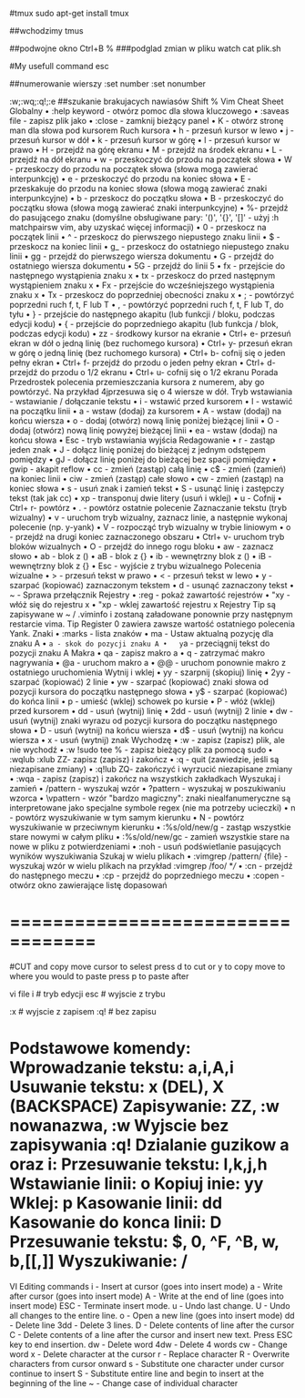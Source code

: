 #tmux
sudo apt-get install tmux

##wchodzimy
tmus

##podwojne okno
Ctrl+B
%
###podglad zmian w pliku
watch cat plik.sh

#My usefull command
esc

##numerowanie wierszy
:set number
:set nonumber

:w;:wq;:q!;:e
##szukanie brakujacych nawiasów
Shift %
Vim Cheat Sheet
Globalny
•	:help keyword - otwórz pomoc dla słowa kluczowego
•	:saveas file - zapisz plik jako
•	:close - zamknij bieżący panel
•	K - otwórz stronę man dla słowa pod kursorem
Ruch kursora
•	h - przesuń kursor w lewo
•	j - przesuń kursor w dół
•	k - przesuń kursor w górę
•	l - przesuń kursor w prawo
•	H - przejdź na górę ekranu
•	M - przejdź na środek ekranu
•	L - przejdź na dół ekranu
•	w - przeskoczyć do przodu na początek słowa
•	W - przeskoczy do przodu na początek słowa (słowa mogą zawierać interpunkcję)
•	e - przeskoczyć do przodu na koniec słowa
•	E - przeskakuje do przodu na koniec słowa (słowa mogą zawierać znaki interpunkcyjne)
•	b - przeskocz do początku słowa
•	B - przeskoczyć do początku słowa (słowa mogą zawierać znaki interpunkcyjne)
•	%- przejdź do pasującego znaku (domyślne obsługiwane pary: '()', '{}', '[]' - użyj :h matchpairsw vim, aby uzyskać więcej informacji)
•	0 - przeskocz na początek linii
•	^ - przeskocz do pierwszego niepustego znaku linii
•	$ - przeskocz na koniec linii
•	g_ - przeskocz do ostatniego niepustego znaku linii
•	gg - przejdź do pierwszego wiersza dokumentu
•	G - przejdź do ostatniego wiersza dokumentu
•	5G - przejdź do linii 5
•	fx - przejście do następnego wystąpienia znaku x
•	tx - przeskocz do przed następnym wystąpieniem znaku x
•	Fx - przejście do wcześniejszego wystąpienia znaku x
•	Tx - przeskocz do poprzedniej obecności znaku x
•	; - powtórzyć poprzedni ruch f, t, F lub T
•	, - powtórzyć poprzedni ruch f, t, F lub T, do tyłu
•	} - przejście do następnego akapitu (lub funkcji / bloku, podczas edycji kodu)
•	{ - przejście do poprzedniego akapitu (lub funkcja / blok, podczas edycji kodu)
•	zz - środkowy kursor na ekranie
•	Ctrl+ e- przesuń ekran w dół o jedną linię (bez ruchomego kursora)
•	Ctrl+ y- przesuń ekran w górę o jedną linię (bez ruchomego kursora)
•	Ctrl+ b- cofnij się o jeden pełny ekran
•	Ctrl+ f- przejdź do przodu o jeden pełny ekran
•	Ctrl+ d- przejdź do przodu o 1/2 ekranu
•	Ctrl+ u- cofnij się o 1/2 ekranu
Porada Przedrostek polecenia przemieszczania kursora z numerem, aby go powtórzyć. Na przykład 4jprzesuwa się o 4 wiersze w dół.
Tryb wstawiania - wstawianie / dołączanie tekstu
•	i - wstawić przed kursorem
•	I - wstawić na początku linii
•	a - wstaw (dodaj) za kursorem
•	A - wstaw (dodaj) na końcu wiersza
•	o - dodaj (otwórz) nową linię poniżej bieżącej linii
•	O - dodaj (otwórz) nową linię powyżej bieżącej linii
•	ea - wstaw (dodaj) na końcu słowa
•	Esc - tryb wstawiania wyjścia
Redagowanie
•	r - zastąp jeden znak
•	J - dołącz linię poniżej do bieżącej z jednym odstępem pomiędzy
•	gJ - dołącz linię poniżej do bieżącej bez spacji pomiędzy
•	gwip - akapit reflow
•	cc - zmień (zastąp) całą linię
•	c$ - zmień (zamień) na koniec linii
•	ciw - zmień (zastąp) całe słowo
•	cw - zmień (zastąp) na koniec słowa
•	s - usuń znak i zamień tekst
•	S - usunąć linię i zastępczy tekst (tak jak cc)
•	xp - transponuj dwie litery (usuń i wklej)
•	u - Cofnij
•	Ctrl+ r- powtórz
•	. - powtórz ostatnie polecenie
Zaznaczanie tekstu (tryb wizualny)
•	v - uruchom tryb wizualny, zaznacz linie, a następnie wykonaj polecenie (np. y-yank)
•	V - rozpocząć tryb wizualny w trybie liniowym
•	o - przejdź na drugi koniec zaznaczonego obszaru
•	Ctrl+ v- uruchom tryb bloków wizualnych
•	O - przejdź do innego rogu bloku
•	aw - zaznacz słowo
•	ab - blok z ()
•	aB - blok z {}
•	ib - wewnętrzny blok z ()
•	iB - wewnętrzny blok z {}
•	Esc - wyjście z trybu wizualnego
Polecenia wizualne
•	> - przesuń tekst w prawo
•	< - przesuń tekst w lewo
•	y - szarpać (kopiować) zaznaczonym tekstem
•	d - usunąć zaznaczony tekst
•	~ - Sprawa przełącznik
Rejestry
•	:reg - pokaż zawartość rejestrów
•	"xy - włóż się do rejestru x
•	"xp - wklej zawartość rejestru x
Rejestry Tip są zapisywane w ~ / .viminfo i zostaną załadowane ponownie przy następnym restarcie vima.
Tip Register 0 zawiera zawsze wartość ostatniego polecenia Yank.
Znaki
•	:marks - lista znaków
•	ma - Ustaw aktualną pozycję dla znaku A
•	`a - skok do pozycji znaku A
•	y`a - przeciągnij tekst do pozycji znaku A
Makra
•	qa - zapisz makro a
•	q - zatrzymać makro nagrywania
•	@a - uruchom makro a
•	@@ - uruchom ponownie makro z ostatniego uruchomienia
Wytnij i wklej
•	yy - szarpnij (skopiuj) linię
•	2yy - szarpać (kopiować) 2 linie
•	yw - szarpać (kopiować) znaki słowa od pozycji kursora do początku następnego słowa
•	y$ - szarpać (kopiować) do końca linii
•	p - umieść (wklej) schowek po kursie
•	P - włóż (wklej) przed kursorem
•	dd - usuń (wytnij) linię
•	2dd - usuń (wytnij) 2 linie
•	dw - usuń (wytnij) znaki wyrazu od pozycji kursora do początku następnego słowa
•	D - usuń (wytnij) na końcu wiersza
•	d$ - usuń (wytnij) na końcu wiersza
•	x - usuń (wytnij) znak
Wychodzę
•	:w - zapisz (zapisz) plik, ale nie wychodź
•	:w !sudo tee % - zapisz bieżący plik za pomocą sudo
•	:wqlub :xlub ZZ- zapisz (zapisz) i zakończ
•	:q - quit (zawiedzie, jeśli są niezapisane zmiany)
•	:q!lub ZQ- zakończyć i wyrzucić niezapisane zmiany
•	:wqa - zapisz (zapisz) i zakończ na wszystkich zakładkach
Wyszukaj i zamień
•	/pattern - wyszukaj wzór
•	?pattern - wyszukaj w poszukiwaniu wzorca
•	\vpattern - wzór "bardzo magiczny": znaki niealfanumeryczne są interpretowane jako specjalne symbole regex (nie ma potrzeby ucieczki)
•	n - powtórz wyszukiwanie w tym samym kierunku
•	N - powtórz wyszukiwanie w przeciwnym kierunku
•	:%s/old/new/g - zastąp wszystkie stare nowymi w całym pliku
•	:%s/old/new/gc - zamień wszystkie stare na nowe w pliku z potwierdzeniami
•	:noh - usuń podświetlanie pasujących wyników wyszukiwania
Szukaj w wielu plikach
•	:vimgrep /pattern/ {file} - wyszukaj wzór w wielu plikach
na przykład :vimgrep /foo/ **/*
•	:cn - przejdź do następnego meczu
•	:cp - przejdź do poprzedniego meczu
•	:copen - otwórz okno zawierające listę dopasowań

==================================
=================================
#CUT and copy
move cursor to  selest 
press d to cut or y to copy
move to where you would to paste
press p to paste after



vi file
i # tryb edycji
esc # wyjscie z trybu

:x # wyjscie z zapisem
:q! # bez zapisu

Podstawowe komendy:
Wprowadzanie tekstu: a,i,A,i
Usuwanie tekstu: x (DEL), X (BACKSPACE)
Zapisywanie: ZZ, :w nowanazwa, :w
Wyjscie bez zapisywania :q! Dzialanie guzikow a oraz i:
Przesuwanie tekstu: l,k,j,h
Wstawianie linii: o
Kopiuj inie: yy
Wklej: p
Kasowanie linii: dd
Kasowanie do konca linii: D
Przesuwanie tekstu: $, 0, ^F, ^B, w, b,[[,]]
Wyszukiwanie: /
=======
VI Editing commands
i - Insert at cursor (goes into insert mode)
a - Write after cursor (goes into insert mode)
A - Write at the end of line (goes into insert mode)
ESC - Terminate insert mode.
u - Undo last change.
U - Undo all changes to the entire line.
o - Open a new line (goes into insert mode)
dd - Delete line
3dd - Delete 3 lines.
D - Delete contents of line after the cursor
C - Delete contents of a line after the cursor and insert new text. Press ESC key to end insertion.
dw - Delete word
4dw - Delete 4 words
cw - Change word
x - Delete character at the cursor
r - Replace character
R - Overwrite characters from cursor onward
s - Substitute one character under cursor continue to insert
S - Substitute entire line and begin to insert at the beginning of the line
~ - Change case of individual character
